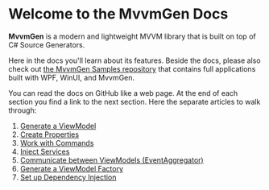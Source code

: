 # Welcome to the MvvmGen Docs

**MvvmGen** is a modern and lightweight MVVM library that is built 
on top of C# Source Generators.

Here in the docs you'll learn about its features. Beside the docs,
please also check out [the MvvmGen Samples repository](https://github.com/thomasclaudiushuber/mvvmgen-samples) 
that contains full applications built with WPF, WinUI, and MvvmGen.

You can read the docs on GitHub like a web page. 
At the end of each section you find a link to the next section. 
Here the separate articles to walk through:

1. [Generate a ViewModel](01_generate_a_viewModel.md)
2. [Create Properties](02_create_properties.md)
3. [Work with Commands](03_work_with_commands.md)
4. [Inject Services](04_inject_services.md)
5. [Communicate between ViewModels (EventAggregator)](05_communicate_between_viewModels.md)
6. [Generate a ViewModel Factory](06_generate_a_viewModel_factory.md)
7. [Set up Dependency Injection](07_set_up_dependency_injection.md)

